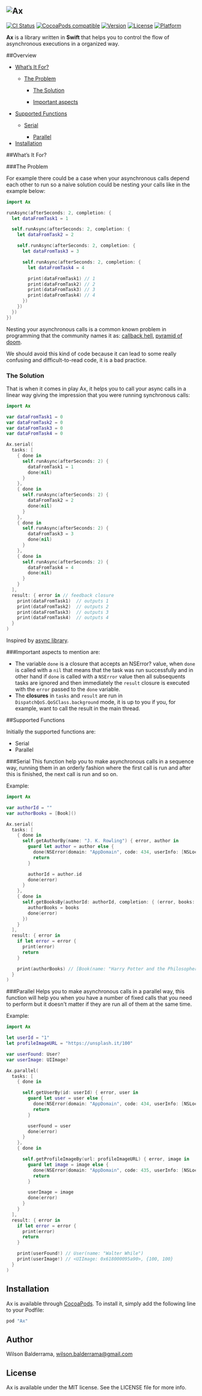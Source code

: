 ![Ax](ax-logo.png)
-----
[![CI Status](https://img.shields.io/travis/wilsonbalderrama/Ax.svg?style=flat)](https://travis-ci.org/wilsonbalderrama/Ax)
[![CocoaPods compatible](https://img.shields.io/badge/CocoaPods-compatible-4BC51D.svg)](https://github.com/CocoaPods/CocoaPods)
[![Version](https://img.shields.io/cocoapods/v/Ax.svg?style=flat)](http://cocoapods.org/pods/Ax)
[![License](https://img.shields.io/cocoapods/l/Ax.svg?style=flat)](http://cocoapods.org/pods/Ax)
[![Platform](https://img.shields.io/cocoapods/p/Ax.svg?style=flat)](http://cocoapods.org/pods/Ax)



**Ax** is a library written in **Swift** that helps you to control the flow of asynchronous executions in a organized way.

##Overview
- [What’s It For?](https://github.com/wilsonbalderrama/Ax#whats-it-for)
  - [The Problem](https://github.com/wilsonbalderrama/Ax#the-problem)

	- [The Solution](https://github.com/wilsonbalderrama/Ax#the-solution)

	- [Important aspects](https://github.com/wilsonbalderrama/Ax#important-aspects-to-mention-are)
- [Supported Functions](https://github.com/wilsonbalderrama/Ax#supported-functions)
  - [Serial](https://github.com/wilsonbalderrama/Ax#serial)

	- [Parallel](https://github.com/wilsonbalderrama/Ax#parallel)
- [Installation](https://github.com/wilsonbalderrama/Ax#installation)

##What’s It For?

###The Problem

For example there could be a case when your asynchronous calls depend each other to run so a naive solution could be nesting your calls like in the example below:

```swift
import Ax

runAsync(afterSeconds: 2, completion: {
  let dataFromTask1 = 1

  self.runAsync(afterSeconds: 2, completion: {
    let dataFromTask2 = 2

    self.runAsync(afterSeconds: 2, completion: {
      let dataFromTask3 = 3

      self.runAsync(afterSeconds: 2, completion: {
        let dataFromTask4 = 4

        print(dataFromTask1) // 1
        print(dataFromTask2) // 2
        print(dataFromTask3) // 3
        print(dataFromTask4) // 4
      })
    })
  })
})
```

Nesting your asynchronous calls is a common known problem in programming that the community names it as: [callback hell](http://callbackhell.com/), [pyramid of doom](https://en.wikipedia.org/wiki/Pyramid_of_doom_(programming)).

We should avoid this kind of code because it can lead to some really confusing and difficult-to-read code, it is a bad practice.

### The Solution
That is when it comes in play Ax, it helps you to call your async calls in a linear way giving the impression that you were running synchronous calls:

```swift
import Ax

var dataFromTask1 = 0
var dataFromTask2 = 0
var dataFromTask3 = 0
var dataFromTask4 = 0

Ax.serial(
  tasks: [
    { done in
      self.runAsync(afterSeconds: 2) {
        dataFromTask1 = 1
        done(nil)
      }
    },
    { done in
      self.runAsync(afterSeconds: 2) {
        dataFromTask2 = 2
        done(nil)
      }
    },
    { done in
      self.runAsync(afterSeconds: 2) {
        dataFromTask3 = 3
        done(nil)
      }
    },
    { done in
      self.runAsync(afterSeconds: 2) {
        dataFromTask4 = 4
        done(nil)
      }
    }
  ],
  result: { error in // feedback closure
    print(dataFromTask1)  // outputs 1
    print(dataFromTask2)  // outputs 2
    print(dataFromTask3)  // outputs 3
    print(dataFromTask4)  // outputs 4
  }
)
```

Inspired by [async library](https://github.com/caolan/async).

###Important aspects to mention are:
- The variable `done` is a closure that accepts an NSError? value, when `done` is called with a `nil` that means that the task was run successfully and in other hand if `done` is called with a `NSError` value then all subsequents tasks are ignored and then immediately the `result` closure is executed with the `error` passed to the `done` variable.
- The **closures** in `tasks` and `result` are run in `DispatchQoS.QoSClass.background` mode, it is up to you if you, for example, want to call the result in the main thread.



##Supported Functions

Initially the supported functions are:
- Serial
- Parallel

###Serial
This function help you to make asynchronous calls in a sequence way, running them in an orderly fashion where the first call is run and after this is finished, the next call is run and so on.

Example:

```swift
import Ax

var authorId = ""
var authorBooks = [Book]()

Ax.serial(
  tasks: [
    { done in
      self.getAuthorBy(name: "J. K. Rowling") { error, author in
        guard let author = author else {
          done(NSError(domain: "AppDomain", code: 434, userInfo: [NSLocalizedDescriptionKey: "didn't get author"]))
          return
        }

        authorId = author.id
        done(error)
      }
    },
    { done in
      self.getBooksBy(authorId: authorId, completion: { (error, books: [Book]) in
        authorBooks = books
        done(error)
      })
    }
  ],
  result: { error in
    if let error = error {
      print(error)
      return
    }

    print(authorBooks) // [Book(name: "Harry Potter and the Philosopher\'s Stone"), Book(name: "Harry Potter and the Chamber of Secrets")]
  }
)
```

###Parallel
Helps you to make asynchronous calls in a parallel way, this function will help you when you have a number of fixed calls that you need to perform but it doesn't matter if they are run all of them at the same time.

Example:

```swift
import Ax

let userId = "1"
let profileImageURL = "https://unsplash.it/100"

var userFound: User?
var userImage: UIImage?

Ax.parallel(
  tasks: [
    { done in

      self.getUserBy(id: userId) { error, user in
        guard let user = user else {
          done(NSError(domain: "AppDomain", code: 434, userInfo: [NSLocalizedDescriptionKey: "No user found."]))
          return
        }

        userFound = user
        done(error)
      }
    },
    { done in

      self.getProfileImageBy(url: profileImageURL) { error, image in
        guard let image = image else {
          done(NSError(domain: "AppDomain", code: 435, userInfo: [NSLocalizedDescriptionKey: "Image not found."]))
          return
        }

        userImage = image
        done(error)
      }
    }
  ],
  result: { error in
    if let error = error {
      print(error)
      return
    }

    print(userFound!) // User(name: "Walter While")
    print(userImage!) // <UIImage: 0x618000095a90>, {100, 100}
  }
)
```

## Installation

Ax is available through [CocoaPods](http://cocoapods.org). To install
it, simply add the following line to your Podfile:

```ruby
pod "Ax"
```

## Author

Wilson Balderrama, wilson.balderrama@gmail.com

## License

Ax is available under the MIT license. See the LICENSE file for more info.

